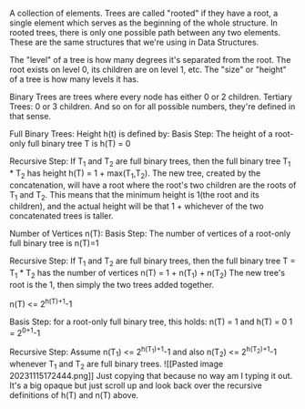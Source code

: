 A collection of elements.
Trees are called "rooted" if they have a root, a single element which serves as the beginning of the whole structure. In rooted trees, there is only one possible path between any two elements.
These are the same structures that we're using in Data Structures.

The "level" of a tree is how many degrees it's separated from the root. The root exists on level 0, its children are on level 1, etc. The "size" or "height" of a tree is how many levels it has.

Binary Trees are trees where every node has either 0 or 2 children.
Tertiary Trees: 0 or 3 children.
And so on for all possible numbers, they're defined in that sense.

Full Binary Trees:
Height h(t) is defined by:
Basis Step: The height of a root-only full binary tree T is h(T) = 0

Recursive Step: If T<sub>1</sub> and T<sub>2</sub> are full binary trees, then the full binary tree T<sub>1</sub> * T<sub>2</sub> has height 
h(T) = 1 + max(T<sub>1</sub>,T<sub>2</sub>).
The new tree, created by the concatenation, will have a root where the root's two children are the roots of T<sub>1</sub> and T<sub>2</sub>. This means that the minimum height is 1(the root and its children), and the actual height will be that 1 + whichever of the two concatenated trees is taller.

Number of Vertices n(T):
Basis Step: The number of vertices of a root-only full binary tree is n(T)=1

Recursive Step: If T<sub>1</sub> and T<sub>2</sub> are full binary trees, then the full binary tree T = T<sub>1</sub> * T<sub>2</sub> has the number of vertices n(T) = 1 + n(T<sub>1</sub>) + n(T<sub>2</sub>)
The new tree's root is the 1, then simply the two trees added together.

n(T) <= 2<sup>h(T)+1</sup>-1

Basis Step: for a root-only full binary tree, this holds: n(T) = 1 and h(T) = 0
1 = 2<sup>0+1</sup>-1

Recursive Step: Assume n(T<sub>1</sub>) <= 2<sup>h(T<sub>1</sub>)+1</sup>-1 and also n(T<sub>2</sub>) <= 2<sup>h(T<sub>2</sub>)+1</sup>-1
whenever T<sub>1</sub> and T<sub>2</sub> are full binary trees.
![[Pasted image 20231115172444.png]]
Just copying that because no way am I typing it out.
It's a big opaque but just scroll up and look back over the recursive definitions of h(T) and n(T) above.